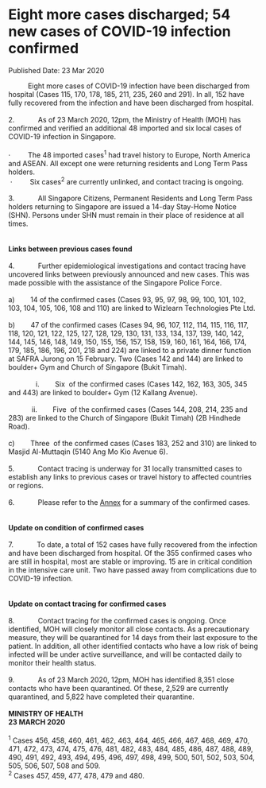 <html>
    <meta http-equiv="Content-Type" content="text/html; charset=utf-8"/>
    <meta charset="utf-8"/>
    <title>Eight more cases discharged; 54 new cases of COVID-19 infection confirmed</title>
    <body><h1>Eight more cases discharged; 54 new cases of COVID-19 infection confirmed</h1>
    <p>Published Date: 23 Mar 2020</p> &nbsp; &nbsp; &nbsp; &nbsp; &nbsp; Eight more cases of COVID-19 infection have been discharged from hospital (Cases 115, 170, 178, 185, 211, 235, 260 and 291). In all, 152 have fully recovered from the infection and have been discharged from hospital.<br>&nbsp;<br>2.&nbsp; &nbsp; &nbsp; &nbsp; &nbsp; &nbsp; As of 23 March 2020, 12pm, the Ministry of Health (MOH) has confirmed and verified an additional 48 imported and six local cases of COVID-19 infection in Singapore.<br><br>·&nbsp; &nbsp; &nbsp; &nbsp; &nbsp;The 48 imported cases<sup>1</sup> had travel history to Europe, North America and ASEAN. All except one were returning residents and Long Term Pass holders.<br>&nbsp;·&nbsp; &nbsp; &nbsp; &nbsp; &nbsp;Six cases<sup>2</sup> are currently unlinked, and contact tracing is ongoing.<br><br>3.&nbsp; &nbsp; &nbsp; &nbsp; &nbsp; &nbsp; All Singapore Citizens, Permanent Residents and Long Term Pass holders returning to Singapore are issued a 14-day Stay-Home Notice (SHN). Persons under SHN must remain in their place of residence at all times.<br><br><strong><br>Links between previous cases found</strong><br><br>4.&nbsp; &nbsp; &nbsp; &nbsp; &nbsp; &nbsp; Further epidemiological investigations and contact tracing have uncovered links between previously announced and new cases. This was made possible with the assistance of the Singapore Police Force.<br><br>a)&nbsp; &nbsp; &nbsp; &nbsp; 14 of the confirmed cases (Cases 93, 95, 97, 98, 99, 100, 101, 102, 103, 104, 105, 106, 108 and 110) are linked to Wizlearn Technologies Pte Ltd.<br><br>b)&nbsp; &nbsp; &nbsp; &nbsp; 47 of the confirmed cases (Cases 94, 96, 107, 112, 114, 115, 116, 117, 118, 120, 121, 122, 125, 127, 128, 129, 130, 131, 133, 134, 137, 139, 140, 142, 144, 145, 146, 148, 149, 150, 155, 156, 157, 158, 159, 160, 161, 164, 166, 174, 179, 185, 186, 196, 201, 218 and 224) are linked to a private dinner function at SAFRA Jurong on 15 February. Two (Cases 142 and 144) are linked to boulder+ Gym and Church of Singapore (Bukit Timah).<br><br>&nbsp; &nbsp; &nbsp; &nbsp; &nbsp; &nbsp; &nbsp; i.&nbsp; &nbsp; &nbsp; &nbsp; Six&nbsp; of the confirmed cases (Cases 142, 162, 163, 305, 345 and 443) are linked to boulder+ Gym (12 Kallang Avenue).<br><br>&nbsp; &nbsp; &nbsp; &nbsp; &nbsp; &nbsp; ii.&nbsp; &nbsp; &nbsp; &nbsp; Five&nbsp; of the confirmed cases (Cases 144, 208, 214, 235 and 283) are linked to the Church of Singapore (Bukit Timah) (2B Hindhede Road).<br><br>c)&nbsp; &nbsp; &nbsp; &nbsp; Three&nbsp; of the confirmed cases (Cases 183, 252 and 310) are linked to Masjid Al-Muttaqin (5140 Ang Mo Kio Avenue 6).<br><br>5.&nbsp; &nbsp; &nbsp; &nbsp; &nbsp; &nbsp; Contact tracing is underway for 31 locally transmitted cases to establish any links to previous cases or travel history to affected countries or regions.<br><br>6.&nbsp; &nbsp; &nbsp; &nbsp; &nbsp; &nbsp; Please refer to the <a href="/docs/librariesprovider5/pressroom/annex23-3.pdf?sfvrsn=d950554d_4" title="Annex">Annex</a>&nbsp;for a summary of the confirmed cases.<br><br>&nbsp;<br><strong>Update on condition of confirmed cases</strong><br><br>7.&nbsp; &nbsp; &nbsp; &nbsp; &nbsp; &nbsp; To date, a total of 152 cases have fully recovered from the infection and have been discharged from hospital. Of the 355 confirmed cases who are still in hospital, most are stable or improving. 15 are in critical condition in the intensive care unit. Two have passed away from complications due to COVID-19 infection.<br><br>&nbsp;<br><strong>Update on contact tracing for confirmed cases</strong><br><br>8.&nbsp; &nbsp; &nbsp; &nbsp; &nbsp; &nbsp; Contact tracing for the confirmed cases is ongoing. Once identified, MOH will closely monitor all close contacts. As a precautionary measure, they will be quarantined for 14 days from their last exposure to the patient. In addition, all other identified contacts who have a low risk of being infected will be under active surveillance, and will be contacted daily to monitor their health status.<br><br>9.&nbsp; &nbsp; &nbsp; &nbsp; &nbsp; &nbsp; As of 23 March 2020, 12pm, MOH has identified 8,351 close contacts who have been quarantined. Of these, 2,529 are currently quarantined, and 5,822 have completed their quarantine.<br><br><strong>MINISTRY OF HEALTH<br>23 MARCH 2020<br><br></strong><sup>1</sup> Cases 456, 458, 460, 461, 462, 463, 464, 465, 466, 467, 468, 469, 470, 471, 472, 473, 474, 475, 476, 481, 482, 483, 484, 485, 486, 487, 488, 489, 490, 491, 492, 493, 494, 495, 496, 497, 498, 499, 500, 501, 502, 503, 504, 505, 506, 507, 508 and 509.<br><sup>2</sup> Cases 457, 459, 477, 478, 479 and 480.</body>
</html>